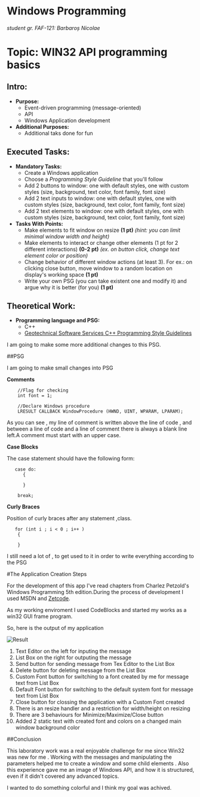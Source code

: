 # Windows Programming
###### student gr. FAF-121: Barbaroș Nicolae

# Topic: WIN32 API programming basics


## Intro:
  - **Purpose:**
    - Event-driven programming (message-oriented)
    - API
    - Windows Application development
  - **Additional Purposes:**
    - Additional taks done for fun


## Executed Tasks:
  - **Mandatory Tasks:**
    - Create a Windows application
    - Choose a _Programming Style Guideline_ that you'll follow
    - Add 2 buttons to window: one with default styles, one with custom styles (size, background, text color, font family, font size)
    - Add 2 text inputs to window: one with default styles, one with custom styles (size, background, text color, font family, font size)
    - Add 2 text elements to window: one with default styles, one with custom styles (size, background, text color, font family, font size)
  - **Tasks With Points:**
    - Make elements to fit window on resize **(1 pt)**
    _(hint: you can limit minimal window width and height)_
    - Make elements to interact or change other elements (1 pt for 2 different interactions) **(0-2 pt)** _(ex. on button click, change text element color or position)_
    - Change behavior of different window actions (at least 3). For ex.: on clicking close button, move window to a random location on display's working space **(1 pt)**
    - Write your own PSG (you can take existent one and modify it) and argue why it is better (for you) **(1 pt)**

## Theoretical Work:
  - **Programming language and PSG:**
    - C++
    - [Geotechnical Software Services C++ Programming Style Guidelines](http://geosoft.no/development/cppstyle.html)

I am going to make some more additional changes to this PSG.

##PSG

I am going to make small changes into PSG 

**Comments**
```
    //Flag for checking
    int font = 1;

    //Declare Windows procedure
    LRESULT CALLBACK WindowProcedure (HWND, UINT, WPARAM, LPARAM);
```

As you can see , my line of comment is written above the line of code , and between a line of code and a line of comment there is always a blank line left.A comment must start with an upper case.

**Case Blocks**

The case statement should have the following form:

```
   case do:
      {
      
      }
      
    break;
```

**Curly Braces**

Position of curly braces after any statement ,class.

```
   for (int i ; i < 0 ; i++ )
    {
  
    }
```  

I still need a lot of , to get used to it in order to write everything according to the PSG

#The Application Creation Steps

For the development of this app I've read chapters from  Charlez Petzold's Windows Programming 5th edition.During the process of development I used MSDN and [Zetcode](http://www.zetcode.com/).

As my working enviroment I used CodeBlocks and started my works as a win32 GUI frame program.

So, here is the output of my application

![Result](https://raw.github.com/TUM-FAF/FAF-121-Barbaros-Nicolae/master/WP/lab%231/photo.png)

1. Text Editor on the left for inputing the message
2. List Box on the right for outputing the message
3. Send button for sending message from Tex Editor to the List Box
4. Delete button for deleting message from the List Box
5. Custom Font button for switching to a font created by me for message text from List Box
6. Default Font button for switching to the default system font for message text from List Box
7. Close button for clossing the application with a Custom Font created
8. There is an resize handler and a restriction for width/height on resizing 
9. There are 3 behaviours for Minimize/Maximize/Close button
10. Added 2 static text with created font and colors on a changed main window background color

##Conclusion

This laboratory work was a real enjoyable challenge for me since  Win32 was new for me . Working with the messages and manipulating the parameters helped me to create a window and some child elements . Also this experience gave me an image of Windows API, and how it is structured, even if it didn't covered any advanced topics.

I wanted to do something colorful and I think my goal was achived.

